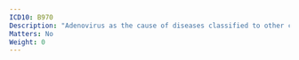 ```yaml
---
ICD10: B970
Description: "Adenovirus as the cause of diseases classified to other chapters"
Matters: No
Weight: 0
---
```


